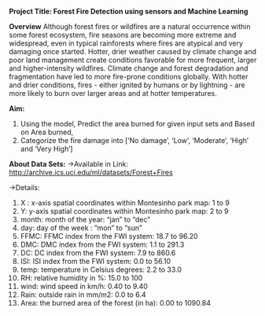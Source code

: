 **Project Title: Forest Fire Detection using sensors and Machine Learning**


**Overview**
Although forest fires or wildfires are a natural occurrence within some forest ecosystem, fire seasons are becoming more extreme and widespread, even in typical rainforests where fires are atypical and very damaging once started. Hotter, drier weather caused by climate change and poor land management create conditions favorable for more frequent, larger and higher-intensity wildfires.
Climate change and forest degradation and fragmentation have led to more fire-prone conditions globally. With hotter and drier conditions, fires - either ignited by humans or by lightning - are more likely to burn over larger areas and at hotter temperatures.

**Aim:** 
1) Using the model, Predict the area burned for given input sets and Based on Area burned,
2) Categorize the fire damage into [‘No damage’, ‘Low’, ‘Moderate’,  ‘High’ and ‘Very High’]

**About Data Sets:**
->Available in Link:
  http://archive.ics.uci.edu/ml/datasets/Forest+Fires

->Details:
1) X :  x-axis spatial coordinates within Montesinho park map: 1 to 9
2) Y: y-axis spatial coordinates within Montesinho park map: 2 to 9
3) month: month of the year:  “jan” to “dec”
4) day: day of the week : ”mon” to “sun”
5) FFMC: FFMC index from the FWI system: 18.7 to 96.20
6) DMC: DMC index from the FWI system: 1.1 to 291.3
7) DC: DC index from the FWI system:  7.9 to 860.6
8) ISI: ISI index from the FWI system: 0.0 to 56.10
9) temp: temperature in Celsius degrees: 2.2 to 33.0
10) RH: relative humidity in %: 15.0 to 100
11) wind: wind speed in km/h: 0.40 to 9.40
12) Rain: outside rain in mm/m2: 0.0 to 6.4
13) Area: the burned area of the forest (in ha): 0.00 to 1090.84





